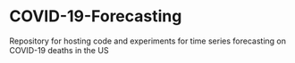# COVID-19-Forecasting
Repository for hosting code and experiments for time series forecasting on COVID-19 deaths in the US
